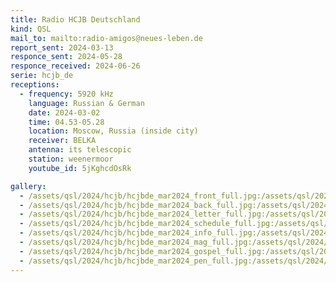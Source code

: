 ```yaml
---
title: Radio HCJB Deutschland
kind: QSL
mail_to: mailto:radio-amigos@neues-leben.de
report_sent: 2024-03-13
responce_sent: 2024-05-28
responce_received: 2024-06-26
serie: hcjb_de
receptions:
  - frequency: 5920 kHz
    language: Russian & German
    date: 2024-03-02
    time: 04.53-05.28
    location: Moscow, Russia (inside city)
    receiver: BELKA
    antenna: its telescopic
    station: weenermoor
    youtube_id: 5jKghcdOsRk

gallery:
  - /assets/qsl/2024/hcjb/hcjbde_mar2024_front_full.jpg:/assets/qsl/2024/hcjb/hcjbde_mar2024_front_small.jpg
  - /assets/qsl/2024/hcjb/hcjbde_mar2024_back_full.jpg:/assets/qsl/2024/hcjb/hcjbde_mar2024_back_small.jpg
  - /assets/qsl/2024/hcjb/hcjbde_mar2024_letter_full.jpg:/assets/qsl/2024/hcjb/hcjbde_mar2024_letter_small.jpg
  - /assets/qsl/2024/hcjb/hcjbde_mar2024_schedule_full.jpg:/assets/qsl/2024/hcjb/hcjbde_mar2024_schedule_small.jpg
  - /assets/qsl/2024/hcjb/hcjbde_mar2024_info_full.jpg:/assets/qsl/2024/hcjb/hcjbde_mar2024_info_small.jpg
  - /assets/qsl/2024/hcjb/hcjbde_mar2024_mag_full.jpg:/assets/qsl/2024/hcjb/hcjbde_mar2024_mag_small.jpg
  - /assets/qsl/2024/hcjb/hcjbde_mar2024_gospel_full.jpg:/assets/qsl/2024/hcjb/hcjbde_mar2024_gospel_small.jpg
  - /assets/qsl/2024/hcjb/hcjbde_mar2024_pen_full.jpg:/assets/qsl/2024/hcjb/hcjbde_mar2024_pen_small.jpg
---
```

